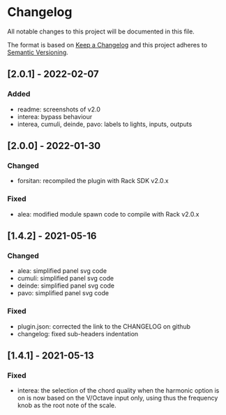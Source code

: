 # Changelog

All notable changes to this project will be documented in this file.

The format is based on [Keep a Changelog](http://keepachangelog.com/)
and this project adheres to [Semantic Versioning](http://semver.org/).

## [2.0.1] - 2022-02-07

### Added
  - readme: screenshots of v2.0
  - interea: bypass behaviour
  - interea, cumuli, deinde, pavo: labels to lights, inputs, outputs

## [2.0.0] - 2022-01-30
### Changed
 - forsitan: recompiled the plugin with Rack SDK v2.0.x

### Fixed
 - alea: modified module spawn code to compile with Rack v2.0.x

## [1.4.2] - 2021-05-16
### Changed
- alea: simplified panel svg code
- cumuli: simplified panel svg code
- deinde: simplified panel svg code
- pavo: simplified panel svg code

### Fixed
- plugin.json: corrected the link to the CHANGELOG on github
- changelog: fixed sub-headers indentation

## [1.4.1] - 2021-05-13
### Fixed
- interea: the selection of the chord quality when the harmonic option
is on is now based on the V/Octave input only, using thus the frequency
knob as the root note of the scale.
